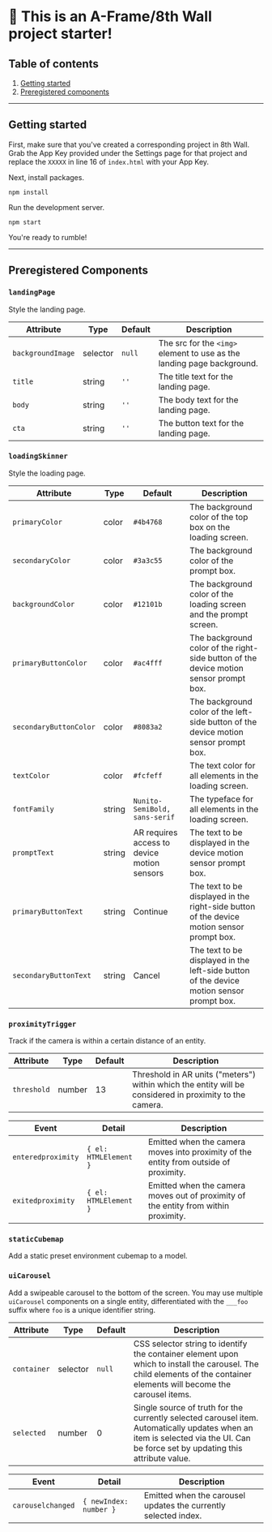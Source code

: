# 🚀 This is an A-Frame/8th Wall project starter!

## Table of contents
1. [Getting started](#getting-started)
2. [Preregistered components](#preregistered-components)

---

## Getting started

First, make sure that you've created a corresponding project in 8th Wall. Grab the App Key provided under the Settings page for that project and replace the `XXXXX` in line 16 of `index.html` with your App Key.

Next, install packages.
```
npm install
```

Run the development server.
```
npm start
```

You're ready to rumble!

---
## Preregistered Components  
### `landingPage`  
Style the landing page.

| Attribute | Type | Default | Description |
| ----- | ----- | ----- | ----- |
| `backgroundImage` | selector | `null` | The src for the `<img>` element to use as the landing page background.
| `title` | string | `''` | The title text for the landing page. |
| `body` | string | `''` | The body text for the landing page. |
| `cta` | string | `''` | The button text for the landing page. |
### `loadingSkinner`
Style the loading page.

| Attribute | Type | Default | Description |
| ----- | ----- | ----- | ----- |
| `primaryColor` | color | `#4b4768` | The background color of the top box on the loading screen. |
| `secondaryColor` | color | `#3a3c55` | The background color of the prompt box. |
| `backgroundColor` | color | `#12101b` | The background color of the loading screen and the prompt screen. |
| `primaryButtonColor` | color | `#ac4fff` | The background color of the right-side button of the device motion sensor prompt box. |
| `secondaryButtonColor` | color | `#8083a2` | The background color of the left-side button of the device motion sensor prompt box. |
| `textColor` | color | `#fcfeff` | The text color for all elements in the loading screen. |
| `fontFamily` | string | `Nunito-SemiBold, sans-serif` | The typeface for all elements in the loading screen. |
| `promptText` | string | AR requires access to device motion sensors | The text to be displayed in the device motion sensor prompt box. |
| `primaryButtonText` | string | Continue | The text to be displayed in the right-side button of the device motion sensor prompt box. |
| `secondaryButtonText` | string | Cancel | The text to be displayed in the left-side button of the device motion sensor prompt box. |

### `proximityTrigger`
Track if the camera is within a certain distance of an entity.

| Attribute | Type | Default | Description |
| ----- | ----- | ----- | ----- |
| `threshold` | number | 13 | Threshold in AR units ("meters") within which the entity will be considered in proximity to the camera. |

| Event | Detail | Description |
| ----- | ----- | ----- |
| `enteredproximity` | `{ el: HTMLElement }` | Emitted when the camera moves into proximity of the entity from outside of proximity. |
| `exitedproximity` |  `{ el: HTMLElement }` | Emitted when the camera moves out of proximity of the entity from within proximity. |

### `staticCubemap`
Add a static preset environment cubemap to a model.

### `uiCarousel`
Add a swipeable carousel to the bottom of the screen. You may use multiple `uiCarousel` components on a single entity, differentiated with the `___foo` suffix where `foo` is a unique identifier string.

| Attribute | Type | Default | Description |
| ----- | ----- | ----- | ----- |
| `container` | selector | `null` | CSS selector string to identify the container element upon which to install the carousel. The child elements of the container elements will become the carousel items. |
| `selected` | number | 0 | Single source of truth for the currently selected carousel item. Automatically updates when an item is selected via the UI. Can be force set by updating this attribute value. |

| Event | Detail | Description |
| ----- | ----- | ----- |
| `carouselchanged` | `{ newIndex: number }` | Emitted when the carousel updates the currently selected index. |
